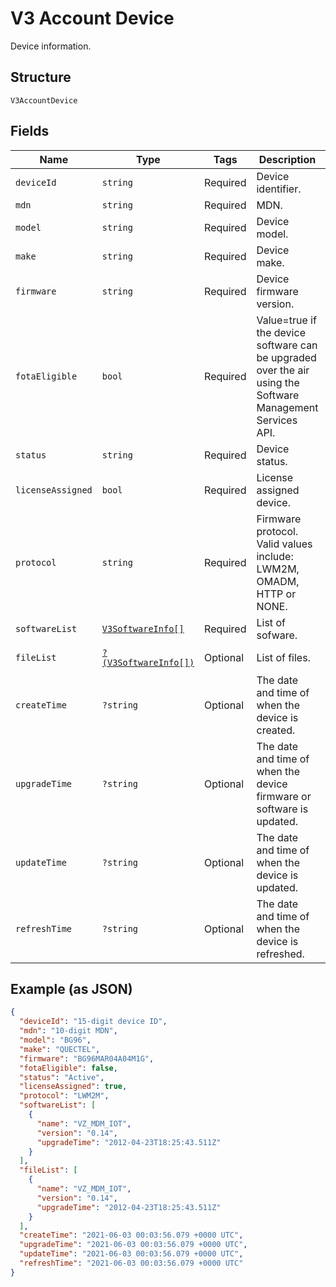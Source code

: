 
# V3 Account Device

Device information.

## Structure

`V3AccountDevice`

## Fields

| Name | Type | Tags | Description | Getter | Setter |
|  --- | --- | --- | --- | --- | --- |
| `deviceId` | `string` | Required | Device identifier. | getDeviceId(): string | setDeviceId(string deviceId): void |
| `mdn` | `string` | Required | MDN. | getMdn(): string | setMdn(string mdn): void |
| `model` | `string` | Required | Device model. | getModel(): string | setModel(string model): void |
| `make` | `string` | Required | Device make. | getMake(): string | setMake(string make): void |
| `firmware` | `string` | Required | Device firmware version. | getFirmware(): string | setFirmware(string firmware): void |
| `fotaEligible` | `bool` | Required | Value=true if the device software can be upgraded over the air using the Software Management Services API. | getFotaEligible(): bool | setFotaEligible(bool fotaEligible): void |
| `status` | `string` | Required | Device status. | getStatus(): string | setStatus(string status): void |
| `licenseAssigned` | `bool` | Required | License assigned device. | getLicenseAssigned(): bool | setLicenseAssigned(bool licenseAssigned): void |
| `protocol` | `string` | Required | Firmware protocol. Valid values include: LWM2M, OMADM, HTTP or NONE. | getProtocol(): string | setProtocol(string protocol): void |
| `softwareList` | [`V3SoftwareInfo[]`](../../doc/models/v3-software-info.md) | Required | List of sofware. | getSoftwareList(): array | setSoftwareList(array softwareList): void |
| `fileList` | [`?(V3SoftwareInfo[])`](../../doc/models/v3-software-info.md) | Optional | List of files. | getFileList(): ?array | setFileList(?array fileList): void |
| `createTime` | `?string` | Optional | The date and time of when the device is created. | getCreateTime(): ?string | setCreateTime(?string createTime): void |
| `upgradeTime` | `?string` | Optional | The date and time of when the device firmware or software is updated. | getUpgradeTime(): ?string | setUpgradeTime(?string upgradeTime): void |
| `updateTime` | `?string` | Optional | The date and time of when the device is updated. | getUpdateTime(): ?string | setUpdateTime(?string updateTime): void |
| `refreshTime` | `?string` | Optional | The date and time of when the device is refreshed. | getRefreshTime(): ?string | setRefreshTime(?string refreshTime): void |

## Example (as JSON)

```json
{
  "deviceId": "15-digit device ID",
  "mdn": "10-digit MDN",
  "model": "BG96",
  "make": "QUECTEL",
  "firmware": "BG96MAR04A04M1G",
  "fotaEligible": false,
  "status": "Active",
  "licenseAssigned": true,
  "protocol": "LWM2M",
  "softwareList": [
    {
      "name": "VZ_MDM_IOT",
      "version": "0.14",
      "upgradeTime": "2012-04-23T18:25:43.511Z"
    }
  ],
  "fileList": [
    {
      "name": "VZ_MDM_IOT",
      "version": "0.14",
      "upgradeTime": "2012-04-23T18:25:43.511Z"
    }
  ],
  "createTime": "2021-06-03 00:03:56.079 +0000 UTC",
  "upgradeTime": "2021-06-03 00:03:56.079 +0000 UTC",
  "updateTime": "2021-06-03 00:03:56.079 +0000 UTC",
  "refreshTime": "2021-06-03 00:03:56.079 +0000 UTC"
}
```

